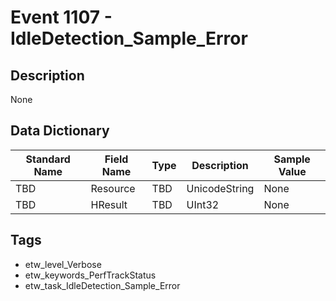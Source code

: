# Event 1107 - IdleDetection_Sample_Error

## Description
None

## Data Dictionary
|Standard Name|Field Name|Type|Description|Sample Value|
|---|---|---|---|---|
|TBD|Resource|TBD|UnicodeString|None|None|
|TBD|HResult|TBD|UInt32|None|None|

## Tags
* etw_level_Verbose
* etw_keywords_PerfTrackStatus
* etw_task_IdleDetection_Sample_Error